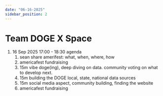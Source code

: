 ```yaml
---
date: "06-16-2025"
sidebar_position: 2
---
```


# Team DOGE X Space

1. 16 Sep 2025 17:00 - 18:30 agenda
	1. sean share amerifest: what, when, where, how
	1. americafest fundraising
	1. 15m vibe doge(ing), deep diving on data. community voting on what to develop next. 
	1. 15m building the DOGE local, state, national data sources
	1. 15m social media aspect, community building, finding the website
	1. americafest fundraising